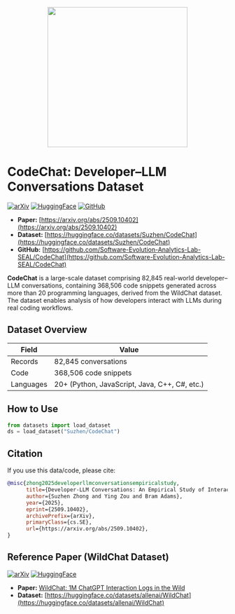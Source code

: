 
<p align="center">
  <img src="https://huggingface.co/datasets/Suzhen/CodeChat/resolve/main/CodeChat_LOGO.png" width="320">
</p>

# CodeChat: Developer–LLM Conversations Dataset

[![arXiv](https://img.shields.io/badge/arXiv-2509.10402-b31b1b.svg)](https://arxiv.org/abs/2509.10402)
[![HuggingFace](https://img.shields.io/badge/HF-dataset-orange?logo=huggingface)](https://huggingface.co/datasets/Suzhen/CodeChat)
[![GitHub](https://img.shields.io/badge/GitHub-CodeChat-blue?logo=github)](https://github.com/Software-Evolution-Analytics-Lab-SEAL/CodeChat)


- **Paper:** [https://arxiv.org/abs/2509.10402](https://arxiv.org/abs/2509.10402)  
- **Dataset:** [https://huggingface.co/datasets/Suzhen/CodeChat](https://huggingface.co/datasets/Suzhen/CodeChat)
- **GitHub:** [https://github.com/Software-Evolution-Analytics-Lab-SEAL/CodeChat](https://github.com/Software-Evolution-Analytics-Lab-SEAL/CodeChat)

**CodeChat** is a large-scale dataset comprising 82,845 real-world developer–LLM conversations, containing 368,506 code snippets generated across more than 20 programming languages, derived from the WildChat dataset. The dataset enables analysis of how developers interact with LLMs during real coding workflows.

## Dataset Overview

| Field      | Value                                         |
|------------|-----------------------------------------------|
| Records    | 82,845 conversations                          |
| Code       | 368,506 code snippets                         |
| Languages  | 20+ (Python, JavaScript, Java, C++, C#, etc.) |

## How to Use
```python
from datasets import load_dataset
ds = load_dataset("Suzhen/CodeChat")
```

## Citation

If you use this data/code, please cite:

```bibtex
@misc{zhong2025developerllmconversationsempiricalstudy,
      title={Developer-LLM Conversations: An Empirical Study of Interactions and Generated Code Quality}, 
      author={Suzhen Zhong and Ying Zou and Bram Adams},
      year={2025},
      eprint={2509.10402},
      archivePrefix={arXiv},
      primaryClass={cs.SE},
      url={https://arxiv.org/abs/2509.10402}, 
}
```

## Reference Paper (WildChat Dataset)

[![arXiv](https://img.shields.io/badge/arXiv-2405.01470-b31b1b.svg)](https://arxiv.org/abs/2405.01470)
[![HuggingFace](https://img.shields.io/badge/HF-dataset-orange?logo=huggingface)](https://huggingface.co/datasets/allenai/WildChat)

- **Paper:** [WildChat: 1M ChatGPT Interaction Logs in the Wild](https://arxiv.org/abs/2405.01470)
- **Dataset:** [https://huggingface.co/datasets/allenai/WildChat](https://huggingface.co/datasets/allenai/WildChat)
